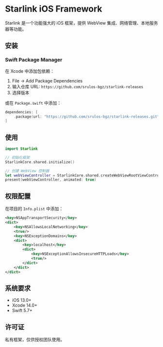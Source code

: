 # Starlink iOS Framework

Starlink 是一个功能强大的 iOS 框架，提供 WebView 集成、网络管理、本地服务器等功能。

## 安装

### Swift Package Manager

在 Xcode 中添加包依赖：

1. File → Add Package Dependencies
2. 输入仓库 URL: `https://github.com/srulos-bgz/starlink-releases`
3. 选择版本

或在 `Package.swift` 中添加：

```swift
dependencies: [
    .package(url: "https://github.com/srulos-bgz/starlink-releases.git", from: "1.1.0")
]
```

## 使用

```swift
import Starlink

// 初始化框架
StarlinkCore.shared.initialize()

// 创建 WebView 控制器
let webViewController = StarlinkCore.shared.createWebViewRootViewController()
present(webViewController, animated: true)
```

## 权限配置

在项目的 `Info.plist` 中添加：

```xml
<key>NSAppTransportSecurity</key>
<dict>
    <key>NSAllowsLocalNetworking</key>
    <true/>
    <key>NSExceptionDomains</key>
    <dict>
        <key>localhost</key>
        <dict>
            <key>NSExceptionAllowsInsecureHTTPLoads</key>
            <true/>
        </dict>
    </dict>
</dict>
```

## 系统要求

- iOS 13.0+
- Xcode 14.0+
- Swift 5.7+

## 许可证

私有框架，仅供授权团队使用。
